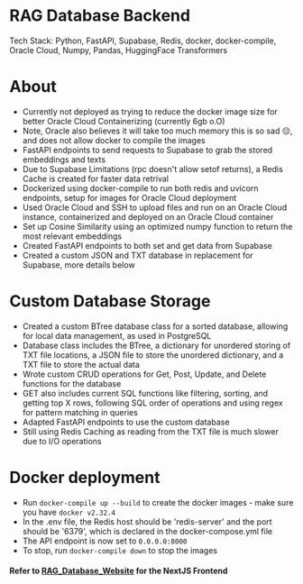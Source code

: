 # RAG Database Backend
Tech Stack: Python, FastAPI, Supabase, Redis, docker, docker-compile, Oracle Cloud, Numpy, Pandas, HuggingFace Transformers

# About
* Currently not deployed as trying to reduce the docker image size for better Oracle Cloud Containerizing (currently 6gb o.O)
* Note, Oracle also believes it will take too much memory this is so sad 😔, and does not allow docker to compile the images
* FastAPI endpoints to send requests to Supabase to grab the stored embeddings and texts
* Due to Supabase Limitations (rpc doesn't allow setof returns), a Redis Cache is created for faster data retrival
* Dockerized using docker-compile to run both redis and uvicorn endpoints, setup for images for Oracle Cloud deployment
* Used Oracle Cloud and SSH to upload files and run on an Oracle Cloud instance, containerized and deployed on an Oracle Cloud container
* Set up Cosine Similarity using an optimized numpy function to return the most relevant embeddings
* Created FastAPI endpoints to both set and get data from Supabase
* Created a custom JSON and TXT database in replacement for Supabase, more details below

# Custom Database Storage
* Created a custom BTree database class for a sorted database, allowing for local data management, as used in PostgreSQL
* Database class includes the BTree, a dictionary for unordered storing of TXT file locations, a JSON file to store the unordered dictionary, and a TXT file to store the actual data
* Wrote custom CRUD operations for Get, Post, Update, and Delete functions for the database
* GET also includes current SQL functions like filtering, sorting, and getting top X rows, following SQL order of operations and using regex for pattern matching in queries
* Adapted FastAPI endpoints to use the custom database
* Still using Redis Caching as reading from the TXT file is much slower due to I/O operations

# Docker deployment
* Run `docker-compile up --build` to create the docker images - make sure you have `docker v2.32.4`
* In the .env file, the Redis host should be 'redis-server' and the port should be '6379', which is declared in the docker-compose.yml file
* The API endpoint is now set to `0.0.0.0:8000`
* To stop, run `docker-compile down` to stop the images 

#### Refer to [RAG_Database_Website](https://github.com/EYXLiu/RAG_Database_Website) for the NextJS Frontend 
